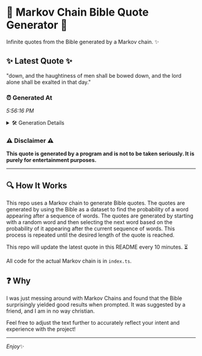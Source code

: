 # 📖 Markov Chain Bible Quote Generator 📖

Infinite quotes from the Bible generated by a Markov chain. ✨

## ✨ Latest Quote ✨
"down, and the haughtiness of men shall be bowed down, and the lord alone shall be exalted in that day."

### ⏰ Generated At
*5:56:16 PM*

<details>
    <summary>🛠️ Generation Details</summary>
    <p>
        <strong>🌱 Seed:</strong> down,<br>
        <strong>🔄 Iterations:</strong> 19<br>
        <strong>📜 Context History:</strong><br>[ down, ]: and<br>[ down,, and ]: the<br>[ down,, and, the ]: haughtiness<br>[ down,, and, the, haughtiness ]: of<br>[ down,, and, the, haughtiness, of ]: men<br>[ down,, and, the, haughtiness, of, men ]: shall<br>[ and, the, haughtiness, of, men, shall ]: be<br>[ the, haughtiness, of, men, shall, be ]: bowed<br>[ haughtiness, of, men, shall, be, bowed ]: down,<br>[ of, men, shall, be, bowed, down, ]: and<br>[ men, shall, be, bowed, down,, and ]: the<br>[ shall, be, bowed, down,, and, the ]: lord<br>[ be, bowed, down,, and, the, lord ]: alone<br>[ bowed, down,, and, the, lord, alone ]: shall<br>[ down,, and, the, lord, alone, shall ]: be<br>[ and, the, lord, alone, shall, be ]: exalted<br>[ the, lord, alone, shall, be, exalted ]: in<br>[ lord, alone, shall, be, exalted, in ]: that<br>[ alone, shall, be, exalted, in, that ]: day.<br>
    </p>
</details>

### ⚠️ Disclaimer ⚠️
**This quote is generated by a program and is not to be taken seriously. It is purely for entertainment purposes.**

---

## 🔍 How It Works

This repo uses a Markov chain to generate Bible quotes. The quotes are generated by using the Bible as a dataset to find the probability of a word appearing after a sequence of words. The quotes are generated by starting with a random word and then selecting the next word based on the probability of it appearing after the current sequence of words. This process is repeated until the desired length of the quote is reached.

This repo will update the latest quote in this README every 10 minutes. ⏳

All code for the actual Markov chain is in `index.ts`.

## ❓ Why

I was just messing around with Markov Chains and found that the Bible surprisingly yielded good results when prompted. 
It was suggested by a friend, and I am in no way christian.

Feel free to adjust the text further to accurately reflect your intent and experience with the project!

---

*Enjoy*✨

